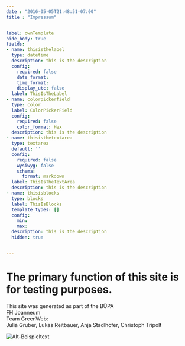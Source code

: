 ```yaml
---
date : "2016-05-05T21:48:51-07:00"
title : "Impressum"


label: ownTemplate
hide_body: true
fields:
- name: thisisthelabel
  type: datetime
  description: this is the description
  config:
    required: false
    date_format: 
    time_format: 
    display_utc: false
  label: ThisIsTheLabel
- name: colorpickerfield
  type: color
  label: ColorPickerField
  config:
    required: false
    color_format: Hex
  description: this is the description
- name: thisisthetextarea
  type: textarea
  default: ''
  config:
    required: false
    wysiwyg: false
    schema:
      format: markdown
  label: ThisIsTheTextArea
  description: this is the description
- name: thisisblocks
  type: blocks
  label: ThisIsBlocks
  template_types: []
  config:
    min: 
    max: 
  description: this is the description
  hidden: true


---
```


# The primary function of this site is for testing purposes.

This site was generated as part of the BÜPA   
FH Joanneum  
Team GreenWeb:  
Julia Gruber, Lukas Reitbauer, Anja Stadlhofer, Christoph Tripolt

![Alt-Beispieltext](/images/fh_logo.jpg)




